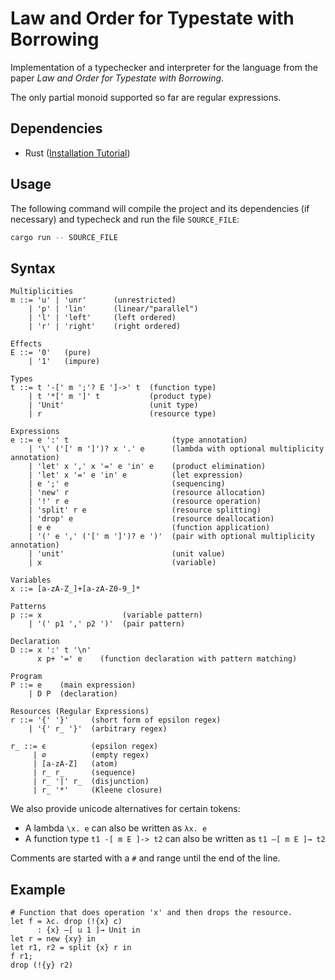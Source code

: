 # Law and Order for Typestate with Borrowing

Implementation of a typechecker and interpreter for the language from the paper
*Law and Order for Typestate with Borrowing*.

The only partial monoid supported so far are regular expressions.

## Dependencies

- Rust ([Installation Tutorial](https://www.rust-lang.org/tools/install))

## Usage

The following command will compile the project and its dependencies (if necessary) and
typecheck and run the file `SOURCE_FILE`:

```bash
cargo run -- SOURCE_FILE
```

## Syntax

```
Multiplicities
m ::= 'u' | 'unr'      (unrestricted)
    | 'p' | 'lin'      (linear/"parallel")
    | 'l' | 'left'     (left ordered)
    | 'r' | 'right'    (right ordered)

Effects
E ::= '0'   (pure)
    | '1'   (impure)

Types
t ::= t '-[' m ';'? E ']->' t  (function type)
    | t '*[' m ']' t           (product type)
    | 'Unit'                   (unit type)
    | r                        (resource type)

Expressions
e ::= e ':' t                       (type annotation)
    | '\' ('[' m ']')? x '.' e      (lambda with optional multiplicity annotation)
    | 'let' x ',' x '=' e 'in' e    (product elimination)
    | 'let' x '=' e 'in' e          (let expression)
    | e ';' e                       (sequencing)
    | 'new' r                       (resource allocation)
    | '!' r e                       (resource operation)
    | 'split' r e                   (resource splitting)
    | 'drop' e                      (resource deallocation)
    | e e                           (function application)
    | '(' e ',' ('[' m ']')? e ')'  (pair with optional multiplicity annotation)
    | 'unit'                        (unit value)
    | x                             (variable)
    
Variables
x ::= [a-zA-Z_]+[a-zA-Z0-9_]*

Patterns
p ::= x                  (variable pattern)
    | '(' p1 ',' p2 ')'  (pair pattern)
    
Declaration
D ::= x ':' t '\n'
      x p+ '=' e    (function declaration with pattern matching)
    
Program
P ::= e    (main expression)
    | D P  (declaration)

Resources (Regular Expressions)
r ::= '{' '}'     (short form of epsilon regex)
    | '{' r_ '}'  (arbitrary regex)
    
r_ ::= ϵ          (epsilon regex)
     | ∅          (empty regex)
     | [a-zA-Z]   (atom)
     | r_ r_      (sequence)
     | r_ '|' r_  (disjunction)
     | r_ '*'     (Kleene closure)
```

We also provide unicode alternatives for certain tokens:
- A lambda `\x. e` can also be written as `λx. e`
- A function type `t1 -[ m E ]-> t2` can also be written as `t1 –[ m E ]→ t2`

Comments are started with a `#` and range until the end of the line.

## Example

```
# Function that does operation 'x' and then drops the resource.
let f = λc. drop (!{x} c) 
      : {x} –[ u 1 ]→ Unit in
let r = new {xy} in
let r1, r2 = split {x} r in
f r1;
drop (!{y} r2)
```
